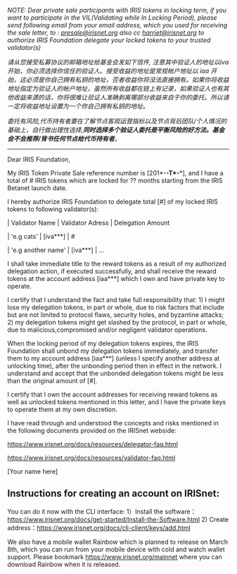 _NOTE:  Dear private sale participants with IRIS tokens in locking term, if you want to participate in the VIL(Validating while In Locking Period),  please send following email from your email address, which you used for receiving the sale letter, to : presale@irisnet.org also cc harriet@irisnet.org to authorize IRIS Foundation delegate your locked tokens to your trusted validator(s)_

_请从您接受私募协议的邮箱地址给基金会发如下信件, 注意其中验证人的地址以iva 开始，你必须选择你信任的验证人。接受收益的地址是常规帐户地址以  iaa 开始，这必须是你自己拥有私钥的地址，否者收益你将没法直接拥有。如果你将收益地址指定为验证人的帐户地址，虽然所有收益都在链上有记录，如果验证人也有其他收益来源的话，你将很难让验证人准确剥离哪部分收益来自于你的委托。所以请一定将收益地址设置为一个你自己拥有私钥的地址。_

_委托有风险,代币持有者要在了解节点客观运营指标以及节点背后团队/个人情况的基础上，自行做出理性选择,**同时选择多个验证人委托是平衡风险的好方法。基金会不会推荐/背书任何节点给代币持有者**。_
  
----------------------------------------------------------------------------------------------

Dear IRIS Foundation, 

My IRIS Token Private Sale reference number is [201*-**-T*-***], and I have a total of # IRIS tokens which are locked for ?? months starting from the IRIS Betanet launch date. 

I hereby authorize IRIS Foundation to delegate total [#] of my locked IRIS tokens to following validator(s):

|  Validator Name   |   Validator Adress   |   Delegation Amount 

|   'e.g cats'             |      [iva***]        |       # 

|   'e.g another name'     |      [iva***]        |       ...

I shall take immediate title to the reward tokens as a result of my authorized delegation action, if executed successfully, and shall receive the reward tokens at the account address [iaa***] which I own and have private key to operate.

I certify that I understand the fact and take full responsibility that: 1) I might lose my delegation tokens, in part or whole, due to risk factors that include but are not limited to protocol flaws, security holes, and byzantine attacks; 2) my delegation tokens might get slashed by the protocol, in part or whole, due to malicious,compromised and/or negligent validator operations.

When the locking period of my delegation tokens expires, the IRIS Foundation shall unbond my delegation tokens immediately, and transfer them to my account address [iaa***] (unless I specify another address at unlocking time), after the unbonding period then in effect in the network.  I understand and accept that the unbonded delegation tokens might be less than the original amount of [#].

I certify that I own the account addresses for receiving reward tokens as well as unlocked tokens mentioned in this letter, and I have the private keys to operate them at my own discretion.

I have read through and understood the concepts and risks mentioned in the following documents provided on the IRISnet webside:

https://www.irisnet.org/docs/resources/delegator-faq.html

https://www.irisnet.org/docs/resources/validator-faq.html


[Your name here]



Instructions for creating an account on IRISnet:
--------------------------------------------
You can do it now with the CLI interface:
1）Install the software：https://www.irisnet.org/docs/get-started/Install-the-Software.html
2) Create address：https://www.irisnet.org/docs/cli-client/keys/add.html

We also have a mobile wallet Rainbow which is planned to release on March 8th, which you can run from your mobile device with cold and watch wallet support. Please bookmark https://www.irisnet.org/mainnet where you can download Rainbow when it is released. 

